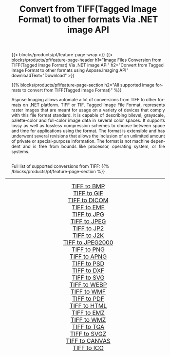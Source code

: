 ﻿---
title: Convert from TIFF(Tagged Image Format) to other formats Via .NET image API 
weight: 3920
url: /net/conversion/from/tiff/ 
lang: en
langdirlevel: 2
locales: zh-hans,ja,it,ru,de,es,fr,nl,id,lt,pl,pt,vi,tr,ko,zh-hant,ar,hi,th,sv,cs,uk,he
description: Using Aspose.Imaging for .NET you can easily convert from TIFF(Tagged Image Format) to other formats
---

{{< blocks/products/pf/feature-page-wrap >}}
{{< blocks/products/pf/feature-page-header h1="Image Files Conversion from TIFF(Tagged Image Format) Via .NET image API" h2="Convert from Tagged Image Format to other formats using Aspose.Imaging API" downloadText="Download" >}}


{{% blocks/products/pf/feature-page-section  h2="All supported image formats to convert from TIFF(Tagged Image Format)" %}}
<p align=justify>Aspose.Imaging allows automate a lot of conversions from TIFF to other formats on .NET platform. TIFF or TIF, Tagged Image File Format, represents raster images that are meant for usage on a variety of devices that comply with this file format standard. It is capable of describing bilevel, grayscale, palette-color and full-color image data in several color spaces. It supports lossy as well as lossless compression schemes to choose between space and time for applications using the format. The format is extensible and has underwent several revisions that allows the inclusion of an unlimited amount of private or special-purpose information. The format is not machine dependent and is free from bounds like processor, operating system, or file systems.</p>
<br/>
Full list of supported conversions from TIFF:
{{% /blocks/products/pf/feature-page-section %}}
<div class="container-fluid productfamilypage bg-gray">
    <div class="convertypes bg-gray agp-content section">
        <div class="container">
		<hr style="margin-left:-20px;"/>
		<div class="row other-converters" style="gap: 10px;font-size: 19px;text-align:center;">
		    <div class='col-md-2 other-converter remove-lp remove-rp'><a href="/imaging/net/conversion/tiff-to-bmp/" style="padding:15px;">TIFF to BMP</a></div><div class='col-md-2 other-converter remove-lp remove-rp'><a href="/imaging/net/conversion/tiff-to-gif/" style="padding:15px;">TIFF to GIF</a></div><div class='col-md-2 other-converter remove-lp remove-rp'><a href="/imaging/net/conversion/tiff-to-dicom/" style="padding:15px;">TIFF to DICOM</a></div><div class='col-md-2 other-converter remove-lp remove-rp'><a href="/imaging/net/conversion/tiff-to-emf/" style="padding:15px;">TIFF to EMF</a></div><div class='col-md-2 other-converter remove-lp remove-rp'><a href="/imaging/net/conversion/tiff-to-jpg/" style="padding:15px;">TIFF to JPG</a></div><div class='col-md-2 other-converter remove-lp remove-rp'><a href="/imaging/net/conversion/tiff-to-jpeg/" style="padding:15px;">TIFF to JPEG</a></div><div class='col-md-2 other-converter remove-lp remove-rp'><a href="/imaging/net/conversion/tiff-to-jp2/" style="padding:15px;">TIFF to JP2</a></div><div class='col-md-2 other-converter remove-lp remove-rp'><a href="/imaging/net/conversion/tiff-to-j2k/" style="padding:15px;">TIFF to J2K</a></div><div class='col-md-2 other-converter remove-lp remove-rp'><a href="/imaging/net/conversion/tiff-to-jpeg2000/" style="padding:15px;">TIFF to JPEG2000</a></div><div class='col-md-2 other-converter remove-lp remove-rp'><a href="/imaging/net/conversion/tiff-to-png/" style="padding:15px;">TIFF to PNG</a></div><div class='col-md-2 other-converter remove-lp remove-rp'><a href="/imaging/net/conversion/tiff-to-apng/" style="padding:15px;">TIFF to APNG</a></div><div class='col-md-2 other-converter remove-lp remove-rp'><a href="/imaging/net/conversion/tiff-to-psd/" style="padding:15px;">TIFF to PSD</a></div><div class='col-md-2 other-converter remove-lp remove-rp'><a href="/imaging/net/conversion/tiff-to-dxf/" style="padding:15px;">TIFF to DXF</a></div><div class='col-md-2 other-converter remove-lp remove-rp'><a href="/imaging/net/conversion/tiff-to-svg/" style="padding:15px;">TIFF to SVG</a></div><div class='col-md-2 other-converter remove-lp remove-rp'><a href="/imaging/net/conversion/tiff-to-webp/" style="padding:15px;">TIFF to WEBP</a></div><div class='col-md-2 other-converter remove-lp remove-rp'><a href="/imaging/net/conversion/tiff-to-wmf/" style="padding:15px;">TIFF to WMF</a></div><div class='col-md-2 other-converter remove-lp remove-rp'><a href="/imaging/net/conversion/tiff-to-pdf/" style="padding:15px;">TIFF to PDF</a></div><div class='col-md-2 other-converter remove-lp remove-rp'><a href="/imaging/net/conversion/tiff-to-html/" style="padding:15px;">TIFF to HTML</a></div><div class='col-md-2 other-converter remove-lp remove-rp'><a href="/imaging/net/conversion/tiff-to-emz/" style="padding:15px;">TIFF to EMZ</a></div><div class='col-md-2 other-converter remove-lp remove-rp'><a href="/imaging/net/conversion/tiff-to-wmz/" style="padding:15px;">TIFF to WMZ</a></div><div class='col-md-2 other-converter remove-lp remove-rp'><a href="/imaging/net/conversion/tiff-to-tga/" style="padding:15px;">TIFF to TGA</a></div><div class='col-md-2 other-converter remove-lp remove-rp'><a href="/imaging/net/conversion/tiff-to-svgz/" style="padding:15px;">TIFF to SVGZ</a></div><div class='col-md-2 other-converter remove-lp remove-rp'><a href="/imaging/net/conversion/tiff-to-canvas/" style="padding:15px;">TIFF to CANVAS</a></div><div class='col-md-2 other-converter remove-lp remove-rp'><a href="/imaging/net/conversion/tiff-to-ico/" style="padding:15px;">TIFF to ICO</a></div>
                </div>
        </div>
    </div>
</div>
<br/>

